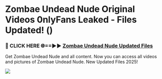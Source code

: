 # Zombae Undead Nude Original Videos 0nlyFans Leaked - Files Updated! ()

<h3>🔴 CLICK HERE 🌐==►► <a href="https://tinyurl.com/2p9ay9w9" rel="nofollow">Zombae Undead Nude Updated Files</a></h3>

Get Zombae Undead Nude and all content. Now you can access all videos and pictures of Zombae Undead Nude. New Updated Files 2025!

[![](https://i.imgur.com/KQgVmj3.gif)](https://tinyurl.com/2p9ay9w9)
